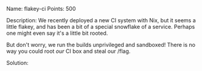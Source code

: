 Name: flakey-ci 
Points: 500 

Description:
We recently deployed a new CI system with Nix, but it seems a little flakey, and has been a bit of a special snowflake of a service. Perhaps one might even say it's a little bit rooted.

But don't worry, we run the builds unprivileged and sandboxed! There is no way you could root *our* CI box and steal our /flag. 

Solution:
